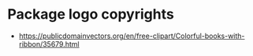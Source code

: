 # Package logo copyrights

- https://publicdomainvectors.org/en/free-clipart/Colorful-books-with-ribbon/35679.html

